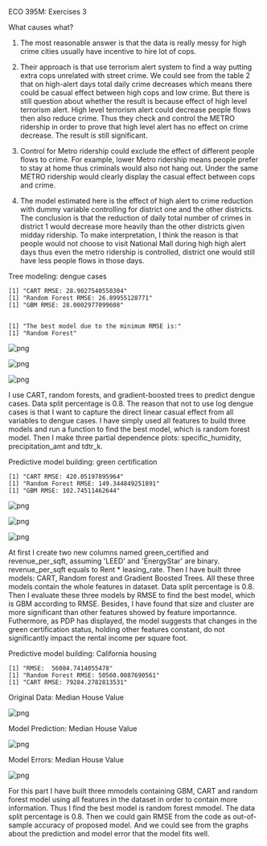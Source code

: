 ECO 395M: Exercises 3

What causes what?

1. The most reasonable answer is that the  data is really messy for high crime cities usually have incentive to hire lot of cops.

2. Their approach is that use terrorism alert system to find a way putting extra cops unrelated with street crime. We could see from the table 2 that on high-alert days total daily crime decreases which means there could be casual effect between high cops and low crime. But there is still question about whether the result is because effect of high level terrorism alert. High level terrorism alert could decrease people flows then also reduce crime. Thus they check and control the METRO ridership in order to prove that high level alert has no effect on crime decrease. The result is still significant.  

3. Control for Metro ridership could exclude the effect of different people flows to crime. For example, lower Metro ridership means people prefer to stay at home thus criminals would also not hang out. Under the same METRO ridership would clearly display the casual effect between cops and crime.

4.  The model estimated here is the effect of high alert to crime reduction with dummy variable controlling for district one and the other districts. The conclusion is that the reduction of daily total number of crimes in district 1 would decrease more heavily than the other districts given midday ridership. To make interpretation, I think the reason is that people would not choose to visit National Mall during high high alert days thus even the metro ridership is controlled, district one would still have less people flows in those days.

Tree modeling: dengue cases

    [1] "CART RMSE: 28.9027540550304"
    [1] "Random Forest RMSE: 26.89955128771"
    [1] "GBM RMSE: 28.0002977099608"


    [1] "The best model due to the minimum RMSE is:"
    [1] "Random Forest"



    
![png](exercise-3_files/exercise-3_17_0.png)
    



    
![png](exercise-3_files/exercise-3_17_1.png)
    



    
![png](exercise-3_files/exercise-3_17_2.png)
    


I use CART, random forests, and gradient-boosted trees to predict dengue cases. Data split percentage is 0.8. The reason that not to use log dengue cases is that I want to capture the direct linear casual effect from all variables to dengue cases. I have simply used all features to build three models and run a function to find the best model, which is random forest model. Then I make three partial dependence plots: specific_humidity, precipitation_amt and tdtr_k.

Predictive model building: green certification

    [1] "CART RMSE: 420.05197895964"
    [1] "Random Forest RMSE: 149.344849251891"
    [1] "GBM RMSE: 102.74511462644"



    
![png](exercise-3_files/exercise-3_30_0.png)
    



    
![png](exercise-3_files/exercise-3_30_1.png)
    



    
![png](exercise-3_files/exercise-3_31_0.png)
    


At first I create two new columns named green_certified and revenue_per_sqft, assuming 'LEED' and 'EnergyStar' are binary. revenue_per_sqft equals to Rent * leasing_rate. Then I have built three models: CART, Random forest and Gradient Boosted Trees. All these three models contain the whole features in dataset. Data split percentage is 0.8. Then I evaluate these three models by RMSE to find the best model, which is GBM according to RMSE. Besides, I have found that size and cluster are more significant than other features showed by feature importannce.
Futhermore, as PDP has displayed, the model suggests that changes in the green certification status, holding other features constant, do not significantly impact the rental income per square foot. 

Predictive model building: California housing

    [1] "RMSE:  56084.7414055478"
    [1] "Random Forest RMSE: 50560.0087690561"
    [1] "CART RMSE: 79284.2782813531"


Original Data: Median House Value


    
![png](exercise-3_files/exercise-3_43_0.png)
    


Model Prediction: Median House Value


    
![png](exercise-3_files/exercise-3_45_0.png)
    


Model Errors: Median House Value


    
![png](exercise-3_files/exercise-3_47_0.png)
    


For this part I have built three mmodels containing GBM, CART and random forest model using all features in the dataset in order to contain more information. Thus I find the best model is random forest mmodel. The data split percentage is 0.8.  Then we could gain RMSE from the code as out-of-sample accuracy of proposed model. And we could see from the graphs about the prediction and model error that the model fits well. 
